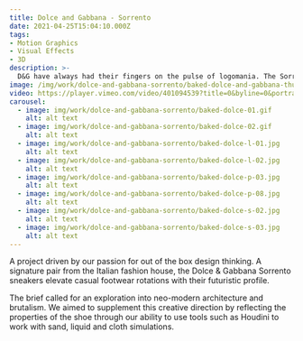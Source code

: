 ```yaml
---
title: Dolce and Gabbana - Sorrento
date: 2021-04-25T15:04:10.000Z
tags:
- Motion Graphics
- Visual Effects
- 3D
description: >-
  D&G have always had their fingers on the pulse of logomania. The Sorrento sneakers, with their bold branding, are the latest manifestation of the trend.
image: /img/work/dolce-and-gabbana-sorrento/baked-dolce-and-gabbana-thumb-01.jpg
video: https://player.vimeo.com/video/401094539?title=0&byline=0&portrait=0
carousel:
  - image: img/work/dolce-and-gabbana-sorrento/baked-dolce-01.gif
    alt: alt text
  - image: img/work/dolce-and-gabbana-sorrento/baked-dolce-02.gif
    alt: alt text
  - image: img/work/dolce-and-gabbana-sorrento/baked-dolce-l-01.jpg
    alt: alt text
  - image: img/work/dolce-and-gabbana-sorrento/baked-dolce-l-02.jpg
    alt: alt text
  - image: img/work/dolce-and-gabbana-sorrento/baked-dolce-p-03.jpg
    alt: alt text
  - image: img/work/dolce-and-gabbana-sorrento/baked-dolce-p-08.jpg
    alt: alt text
  - image: img/work/dolce-and-gabbana-sorrento/baked-dolce-s-02.jpg
    alt: alt text
  - image: img/work/dolce-and-gabbana-sorrento/baked-dolce-s-03.jpg
    alt: alt text
---
```


A project driven by our passion for out of the box design thinking. A signature pair from the Italian fashion house, the Dolce & Gabbana Sorrento sneakers elevate casual footwear rotations with their futuristic profile.

The brief called for an exploration into neo-modern architecture and brutalism. We aimed to supplement this creative direction by reflecting the properties of the shoe through our ability to use tools such as Houdini to work with sand, liquid and cloth simulations.
